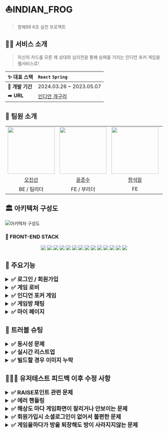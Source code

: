 # ⛵INDIAN_FROG

> ️항해99 6조 실전 프로젝트

## ✍🏻 서비스 소개

> 자신의 카드를 모른 채 상대와 심리전을 통해 승패를 가리는 인디언 포커 게임을 웹서비스로!

| ✨ **대표 스택** | `React` `Spring`                         |
| ---------------- | :--------------------------------------- |
| 🚩 **개발 기간** | 2024.03.26 ~ 2023.05.07                  |
| ➡️ **URL**       | [인디안 개구리](https://indianfrog.com/) |

## 🐬 팀원 소개

<table>
  <tbody>
    <tr>
      <td align="center"><a href="https://github.com/Rosa-Eau"><img src="https://avatars.githubusercontent.com/u/78130010?v=4" width="150px;" /></a></td>
      <td align="center"><a href="https://github.com/hoheesu"><img src="https://avatars.githubusercontent.com/u/99115509?v=4" width="150px;" /></a></td>
      <td align="center"><a href="https://github.com/holynow"><img src="https://avatars.githubusercontent.com/u/36294761?v=4" width="150px;" /></a></td>
      <td align="center"><a href="https://github.com/lsc713"><img src="https://avatars.githubusercontent.com/u/139448668?v=4" width="150px;" /></a></td>
      <td align="center"><a href="https://github.com/eleunadeu"><img src="https://avatars.githubusercontent.com/u/121149088?v=4" width="150px;" /></a></td>
      <td align="center"><a href="https://github.com/kjs4231"><img src="https://avatars.githubusercontent.com/u/103157574?v=4" width="150px;" /></a></td>
      <td align="center"><img src="https://ca.slack-edge.com/T01L2TNGW3T-U06RQUMLS2C-7723fe8db2c4-512" width="150px;" /></td>
    </tr>
    <tr>
      <td align="center"><a href="https://github.com/Rosa-Eau">오진선</a></td>
      <td align="center"><a href="https://github.com/hoheesu">윤준수</a></td>
      <td align="center"><a href="https://github.com/holynow">함석원</a></td>
      <td align="center"><a href="https://github.com/lsc713">이주호</a></td>
      <td align="center"><a href="https://github.com/eleunadeu">박용운</a></td>
      <td align="center"><a href="https://github.com/kjs4231">강주성</a></td>
      <td align="center">김지우</td>
    </tr>
    <tr>
      <td align="center">BE / 팀리더</td>
      <td align="center">FE / 부리더</td>
      <td align="center">FE</td>
      <td align="center">BE</td>
      <td align="center">BE</td>
      <td align="center">BE</td>
      <td align="center">UI/UX</td>
    </tr>
  </tbody>
</table>

## 🏛️ 아키텍처 구성도 <br>

![아키텍처 구성도](<https://file.notion.so/f/f/83c75a39-3aba-4ba4-a792-7aefe4b07895/1514e84f-e8c4-46fa-9642-5738ac37ee78/indianfrog.drawio_(6).svg?id=fc2e4ee0-38da-4432-b6a4-788cc59b2c56&table=block&spaceId=83c75a39-3aba-4ba4-a792-7aefe4b07895&expirationTimestamp=1715083200000&signature=bWNo0RYuBzrP6nm_C5j9yR20e5shw5iWkxTwu-UKL3I&downloadName=indianfrog.drawio+%286%29.svg>)

### 🐥 FRONT-END STACK

<div align="center" > 
<img src="https://img.shields.io/badge/HTML5-E34F26?style=for-the-badge&logo=HTML5&logoColor=white">
<img src="https://img.shields.io/badge/JavaScript-F7DF1E?style=for-the-badge&logo=JavaScript&logoColor=black">
<img src="https://img.shields.io/badge/TypeScript-3178C6?style=for-the-badge&logo=TypeScript&logoColor=white">
<img src="https://img.shields.io/badge/React-61DAFB?style=for-the-badge&logo=React&logoColor=black">
<img src="https://img.shields.io/badge/React Router v6-CA4245?style=for-the-badge&logo=React Router&logoColor=white"> 
<img src="https://img.shields.io/badge/zustand-FFFFFF?style=for-the-badge&logo=zustand&logoColor=black"/>
<img src="https://img.shields.io/badge/React Query-FF4154?style=for-the-badge&logo=React Query&logoColor=white">
<img src="https://img.shields.io/badge/Axios-5A29E4?style=for-the-badge&logo=Axios&logoColor=white">
<img src="https://img.shields.io/badge/Sock-000000?style=for-the-badge&logo=&logoColor=white"/>
<img src="https://img.shields.io/badge/Stomp-000000?style=for-the-badge&logo=&logoColor=white"/>
<img src="https://img.shields.io/badge/Styled components-DB7093?style=for-the-badge&logo=styledcomponents&logoColor=white"/>
<img src="https://img.shields.io/badge/GitHub-181717?style=for-the-badge&logo=GitHub&logoColor=white">
<img src="https://img.shields.io/badge/Vercel-000000?style=for-the-badge&logo=vercel&logoColor=white">
<img src="https://img.shields.io/badge/Amazon S3-569A31?style=for-the-badge&logo=Amazon S3&logoColor=white">
</div>

## 🔎 주요기능

<details>
 <summary style="font-weight: bold; font-size: 18px;">✅ 로그인 / 회원가입</summary>
 
 <img style="width: 500px; display: block; margin: 0 auto;" src="https://file.notion.so/f/f/83c75a39-3aba-4ba4-a792-7aefe4b07895/b4ccc801-df4a-4574-9db1-2915efab1b44/%EB%A1%9C%EA%B7%B8%EC%9D%B8.png?id=d38e3db8-3b39-438b-9723-4967a82b5054&table=block&spaceId=83c75a39-3aba-4ba4-a792-7aefe4b07895&expirationTimestamp=1715090400000&signature=1ExvhXXwzrmbI1u1oA2CBlWExCzYfk194aHRev4a95g&downloadName=%EB%A1%9C%EA%B7%B8%EC%9D%B8.png">

- 실시간 통신(websoket)을 이용하여 아래 게임로직을 구현
- 입장한 2명의 플레이어가 모두 READY를 한 경우 게임이 시작된다.
- 포인트가 적은 플레이어의 10%에 해당하는 포인트를 초기 베팅금액으로 게임을 시작한다.
- 방장이 먼저 플레이를 시작하며 방장의 턴이 끝나면 다른 플레이어의 턴이 시작된다.
- 플레이어들은 Die, Check, Raise를 선택하여 베팅하고 Raise의 경우 금액을 입력할 수 있다.
- 모든 베팅이 끝나면 플레이어들은 자기의 패를 확인할 수 있다.
- 라운드가 끝나면 해당 라운드의 승패와 획득 포인트를 확인할 수 있다.
- 플레이어들은 3라운드까지 게임을 진행한다.
- 모든 라운드가 종료되면 승패가 정해지고 플레이어들의 총 획득 포인트를 확인할 수 있다.
- 게임이 끝나면 플레이어들은 재게임을 할지 게임방에서 나갈지 선택할 수 있다.
</details>

<details>
 <summary style="font-weight: bold; font-size: 18px;">✅ 게임 로비</summary>
 <img style="width: 500px; display: block; margin: 0 auto;" src="https://file.notion.so/f/f/83c75a39-3aba-4ba4-a792-7aefe4b07895/6ae68ebe-3e2b-47cb-9937-ce5415d349d9/%EB%A1%9C%EB%B9%84.png?id=ba1c95aa-3062-4fdd-a8ac-ee3ed7615322&table=block&spaceId=83c75a39-3aba-4ba4-a792-7aefe4b07895&expirationTimestamp=1715090400000&signature=Q4b5FNZj9pbKNqKhrZVWuaWHpTUkkRI6CUPOsbjM5fk&downloadName=%EB%A1%9C%EB%B9%84.png">

- 게임방에 참여한 플레이어는 게임을 진행하며 채팅을 할 수 있다.
- 채팅에는 게임 중 어떤 요청을 보냈는지 (체크, 레이즈, 다이)에 대한 정보도 표시된다.
- 3분에 한 번씩 자동으로 게임이용을 위한 안내가 올라온다.
- 욕설을 입력할 경우 “(개굴)”로 필터링 된다.
</details>

<details>
 <summary style="font-weight: bold; font-size: 18px;">✅ 인디언 포커 게임</summary>
 <img style="width: 500px; display: block; margin: 0 auto;" src="https://file.notion.so/f/f/83c75a39-3aba-4ba4-a792-7aefe4b07895/9265e245-b11b-45b5-a352-ef9e35785c97/%EA%B2%8C%EC%9E%84.png?id=6488b3b6-de93-45fe-bdb0-2d9e69f94035&table=block&spaceId=83c75a39-3aba-4ba4-a792-7aefe4b07895&expirationTimestamp=1715090400000&signature=jMFIosOCEWLTJn2yD-dvKyYFbrJ1qb8T8me8CHRIpNw&downloadName=%EA%B2%8C%EC%9E%84.png">

- 실시간 통신(websoket)을 이용하여 아래 게임로직을 구현
- 입장한 2명의 플레이어가 모두 READY를 한 경우 게임이 시작된다.
- 포인트가 적은 플레이어의 10%에 해당하는 포인트를 초기 베팅금액으로 게임을 시작한다.
- 방장이 먼저 플레이를 시작하며 방장의 턴이 끝나면 다른 플레이어의 턴이 시작된다.
- 플레이어들은 Die, Check, Raise를 선택하여 베팅하고 Raise의 경우 금액을 입력할 수 있다.
- 모든 베팅이 끝나면 플레이어들은 자기의 패를 확인할 수 있다.
- 라운드가 끝나면 해당 라운드의 승패와 획득 포인트를 확인할 수 있다.
- 플레이어들은 3라운드까지 게임을 진행한다.
- 모든 라운드가 종료되면 승패가 정해지고 플레이어들의 총 획득 포인트를 확인할 수 있다.
- 게임이 끝나면 플레이어들은 재게임을 할지 게임방에서 나갈지 선택할 수 있다.
</details>

<details>
 <summary style="font-weight: bold; font-size: 18px;">✅ 게임방 채팅</summary>
 <img style="width: 500px; display: block; margin: 0 auto;" src="https://file.notion.so/f/f/83c75a39-3aba-4ba4-a792-7aefe4b07895/54faec6e-cd49-4869-8596-99917e8f5e31/ac6fe052-608c-4727-8048-2bee0d7be8de.png?id=33c74275-46a2-4098-9534-8733af86724b&table=block&spaceId=83c75a39-3aba-4ba4-a792-7aefe4b07895&expirationTimestamp=1715090400000&signature=1YPuN5qnM_NSCAppCr5tOEx8tnmvbvyNB3BT8Gl598g&downloadName=%EA%B2%8C%EC%9E%84.png">

- 게임방에 참여한 플레이어는 게임을 진행하며 채팅을 할 수 있다.
- 채팅에는 게임 중 어떤 요청을 보냈는지 (체크, 레이즈, 다이)에 대한 정보도 표시된다.
- 3분에 한 번씩 자동으로 게임이용을 위한 안내가 올라온다.
- 욕설을 입력할 경우 “(개굴)”로 필터링 된다.
</details>

<details>
 <summary style="font-weight: bold; font-size: 18px;">✅ 마이 페이지</summary>
 <img style="width: 500px; display: block; margin: 0 auto;" src="https://file.notion.so/f/f/83c75a39-3aba-4ba4-a792-7aefe4b07895/bef7f458-60c0-45ca-8882-6678bfa64c3c/%E1%84%89%E1%85%B3%E1%84%8F%E1%85%B3%E1%84%85%E1%85%B5%E1%86%AB%E1%84%89%E1%85%A3%E1%86%BA_2024-05-06_%E1%84%8B%E1%85%A9%E1%84%92%E1%85%AE_10.41.46.png?id=f83cffc3-5bdf-43dd-83a2-3784cb036591&table=block&spaceId=83c75a39-3aba-4ba4-a792-7aefe4b07895&expirationTimestamp=1715089514201&signature=lokR_PUEVLPhO2qy7S4q6nwU9T7iefzMM2KOU3KkhB8&downloadName=%E1%84%89%E1%85%B3%E1%84%8F%E1%85%B3%E1%84%85%E1%85%B5%E1%86%AB%E1%84%89%E1%85%A3%E1%86%BA+2024-05-06+%E1%84%8B%E1%85%A9%E1%84%92%E1%85%AE+10.41.46.png">

- 프로필 및 개인 랭킹을 확인할 수 있다.
- 프로필 편집으로 프로필 이미지를 변경할 수 있다.
- 비밀번호를 변경할 수 있다.
- 30 포인트 이하 시 랜덤 뽑기를 통해 포인트를 충전할 수 있다.
</details>

## 🔑 트러블 슈팅

<details>
 <summary style="font-weight: bold; font-size: 18px;">✅ 동시성 문제</summary>

- 문제 1: DB상 기존 방에 유저가 남아있는 문제
- 문제 2: 게임방에서 뒤로가기로 나와도 계속 웹소켓이 연결되어있어 다른방에 들어가도 기존 방과 연결이 끊기지 않음. - 원인: useEffect의 의존성 배열을 비워 첫번째 마운트, 언마운트 상황에 대처하는 코드를 작성했으나 첫번째 마운트 될때에는 웹소켓에 connect가 되지 않아 leave 요청을 보낼 수 없어 에러가 발생
  또한 returnValue는 공식문서에서 사용하지 않는것을 권장하고 있는 속성

  ````js
  useEffect(() => {
  const handleBeforeUnload = (event: BeforeUnloadEvent) => {
  if (confirmNavigation) {
  const message =
  "이 페이지를 떠나시겠습니까? 변경 사항이 저장되지 않을 수 있습니다.";
  event.returnValue = message;
  return message;
  }
  };

          window.addEventListener("beforeunload", handleBeforeUnload);

          return () => {
            window.removeEventListener("beforeunload", handleBeforeUnload);
            handleLeaveButtonClick();
          };
        }, []);
      ```
      - 해결방법: 라이브러리를 사용하여 returnValue를 사용하지 않을 수 있었고, 의존성 배열에 connect를 넣어 뒤로가기 이벤트가 발생하면 서버에 나가는 요청을 보낸후 연결되어있던 웹소켓까지 연결을 끊음
      ```js
        useEffect(() => {
          const listenBackEvent = () => {
            stompClient.send(
              `/app/${gameId}/leave`,
              { Authorization: authToken },
              JSON.stringify({ sender: userInfoDecode.nickname })
            );
            stompClient.disconnect();
          };

          const unlistenHistoryEvent = history.listen(({ action }) => {
            if (action === "POP") {
              listenBackEvent();
              navigate("/main");
            }
          });

          return unlistenHistoryEvent;
        }, [connect]);
      ```
  ````

</details>

<details>
 <summary style="font-weight: bold; font-size: 18px;">✅ 실시간 리스트업</summary>
  
  - 문제 : 로비에서 게임룸을 생성할 경우와 룸에서 퇴장할경우 로비의 리스트 목록이 생성되고 삭제 되는 것이 실시간으로 리스트업 되어야 하는데 새로고침을 눌러야만 최신화가 되는 문제
  - 해결 1) : 리액트 쿼리의 [queryClient.in](http://queryclient.in/)validateQueries 로 쿼리키를 무효화해서 쿼리의 최신데이터를 서버로 부터 다시 가져오게 하여 진행.
  - **BUT**  방에서 나왔을때 본인화면에서는 최신화가 되었지만 다른 브라우저에 동시접속해 있는 화면에서는 그대로 남아있는 문제발생.
  - 해결 2) : 게임룸 리스트를 불러오고 있는 useInfiniteQuery 에 1초마다 Api 호출을 해주는  refetchInterval : 1000 을 추가하여 실시간 리스트업 문제를 해결.

</details>

<details>
 <summary style="font-weight: bold; font-size: 18px;">✅ 빌드할 경우 이미지 누락</summary>

- 문제 : import 해서 가져온 이미지를 styled-component의 background-image의 사용할경우 로컬서버에서는 정상적으로 보이는 이미지들이 배포서버에서는 누락되는 문제.
- 개선방안 : 현재 폴더구조를 src > assets > images 에 모든 이미지를 담고있는데 빌드시 이미지 경우는 public 폴더에 위치해야 이미지가 누락되지 않는다고 한다.

</details>

## 👨🏻‍🔧 유저테스트 피드백 이후 수정 사항

<details>
 <summary style="font-weight: bold; font-size: 18px;">✅ RAISE포인트 관련 문제</summary>

- 문제 : 유저가 상대방의 올인을 유도하여 RAISE를 할 경우 상대 유저는 포인트가 빠져나가지 않은 상황이라 다시 RAISE를 하는 경우 배팅 할 수 있는 최대 금액이 현재 포인트에 맞춰서 계산이 되기때문에 포인트가 두배로 배팅되는 경우가 발생됨.
- 해결 : 유저가 갖고있는 포인트와 직전 RAISE금액을 비교하여 maxBetPoint를 수정하여 Input에 props로 내림.

  ```js
  const raiseMaxBet = (useRef < number) | (null > null);
  const maxBetPoint = useMemo(() => {
    const usersPoint = Math.min(userPoint, otherPoint);
    return raiseMaxBet.current !== null
      ? Math.min(usersPoint, raiseMaxBet.current)
      : userPoint;
  }, [userPoint, otherPoint, raiseMaxBet]);

  // 전체 메세지 받은 리시브함수 내부
  if (message.previousPlayer !== userInfoDecode.nickname) {
    raiseMaxBet.current = message.otherPoint - message.nowBet;
  }
  ```

</details>

<details>
 <summary style="font-weight: bold; font-size: 18px;">✅ 에러 핸들링</summary>

- 문제: 에러핸들링이 미흡한 부분들이 존재하여 유저에게 좋지 못한 UX를 제공
  </br>ex) 존재하지 않는방 접속, 없는 방 번호 입력, 상대가 나갔다 들어올때 유저 정보 등

- 해결: react-Query → onError상황에서 에러 핸들링을 해주고, 여러 경우의 수를 생각하여 게임방page 렌더시에 유저를 판별하는 부분을 더 추가하였음.

  ```js
  useEffect(() => {
    if (userInfoDecode.nickname !== leaveNickname) {
      if (userInfoDecode.nickname === roomUserInfo?.hostNickname) {
        setUserType('host');
        setUserPoint(roomUserInfo?.hostPoints);
        setOtherNickname('');
        setOtherPoint(0);
      }
    }
    if (userInfoDecode.nickname === joinNickname) {
      if (userInfoDecode.nickname === roomUserInfo?.hostNickname) {
        setUserType('host');
        setUserPoint(roomUserInfo?.hostPoints);
        setUserImg(roomUserInfo?.hostImageUrl);
        if (roomUserInfo?.participantCount === 2) {
          setOtherNickname(roomUserInfo?.participantNickname);
          setOtherPoint(roomUserInfo?.participantPoints);
          setOtherImg(roomUserInfo?.participantImageUrl);
        }
      }
      if (userInfoDecode.nickname === roomUserInfo?.participantNickname) {
        setUserType('guest');
        setUserPoint(roomUserInfo?.participantPoints);
        setUserImg(roomUserInfo?.participantImageUrl);
        setOtherNickname(roomUserInfo?.hostNickname);
        setOtherPoint(roomUserInfo?.hostPoints);
        setOtherImg(roomUserInfo?.hostImageUrl);
      }
    } else {
      if (roomUserInfo?.participantCount === 2) {
        if (userInfoDecode.nickname === roomUserInfo?.hostNickname) {
          setUserType('host');
          setUserPoint(roomUserInfo?.hostPoints);
          setUserImg(roomUserInfo?.hostImageUrl);
          setOtherNickname(roomUserInfo?.participantNickname);
          setOtherPoint(roomUserInfo?.participantPoints);
          setOtherImg(roomUserInfo?.participantImageUrl);
          if (userInfoDecode.nickname === roomUserInfo?.participantNickname) {
            setUserType('guest');
            setUserPoint(roomUserInfo?.participantPoints);
            setUserImg(roomUserInfo?.participantImageUrl);
            setOtherNickname(roomUserInfo?.hostNickname);
            setOtherPoint(roomUserInfo?.hostPoints);
            setOtherImg(roomUserInfo?.hostImageUrl);
          }
        }
      }
    }
  }, [roomUserInfo]);
  ```

</details>

<details>
 <summary style="font-weight: bold; font-size: 18px;">✅ 해상도 마다 게임화면이 잘리거나 안보이는 문제</summary>
- 미디어쿼리를 이용해 해상도에 맞춰 반응형으로 변화되도록 개선
</details>
<details>
 <summary style="font-weight: bold; font-size: 18px;">✅ 회원가입시 소셜로그인이 없어서 불편한 문제</summary>
- 구글, 카카오를  통한 소셜 로그인 추가 구현 (oauth2)
</details>
<details>
 <summary style="font-weight: bold; font-size: 18px;">✅ 게임을하다가 방을 퇴장해도 방이 사라지지않는 문제</summary>
- 인증번호가 확인이 안되면 회원가입버튼을 비활성화시켜 회원가입을 할수 없도록 수정
</details>
